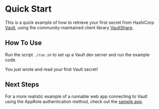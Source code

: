 # Quick Start

This is a quick example of how to retrieve your first secret from HashiCorp
[Vault](https://www.vaultproject.io/), using the community-maintained
client library [VaultSharp](https://github.com/rajanadar/VaultSharp).

## How To Use

Run the script `./run.sh` to set up a Vault dev server and run the example code.

You just wrote and read your first Vault secret!

## Next Steps

For a more realistic example of a runnable web app connecting to Vault using the
AppRole authentication method, check out the [sample app](../sample-app).